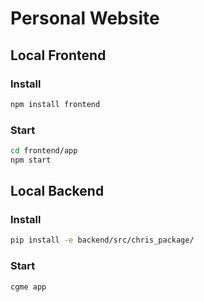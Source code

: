 # Personal Website

## Local Frontend

### Install

```bash
npm install frontend
```

### Start

```bash
cd frontend/app
npm start
```

## Local Backend

### Install

```bash
pip install -e backend/src/chris_package/
```

### Start

```bash
cgme app
```
